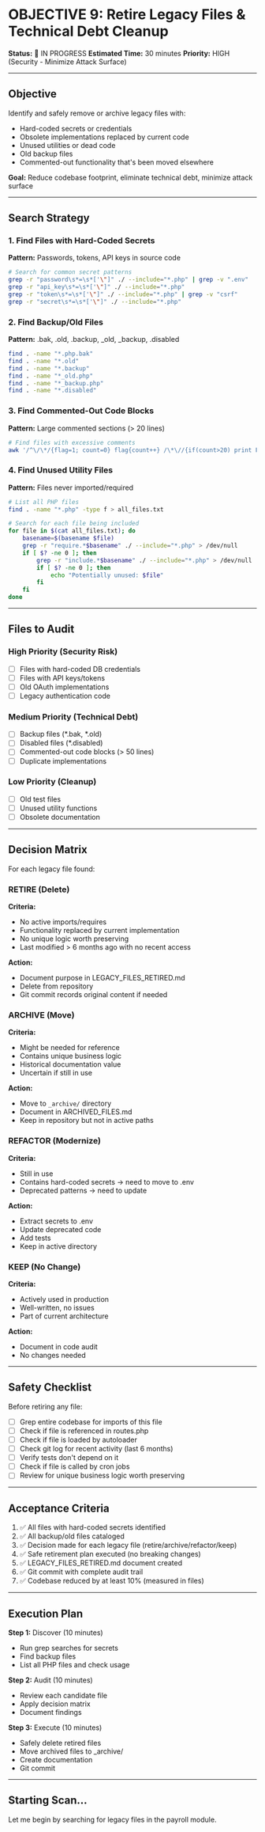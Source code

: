 # OBJECTIVE 9: Retire Legacy Files & Technical Debt Cleanup

**Status:** 🔄 IN PROGRESS
**Estimated Time:** 30 minutes
**Priority:** HIGH (Security - Minimize Attack Surface)

---

## Objective

Identify and safely remove or archive legacy files with:
- Hard-coded secrets or credentials
- Obsolete implementations replaced by current code
- Unused utilities or dead code
- Old backup files
- Commented-out functionality that's been moved elsewhere

**Goal:** Reduce codebase footprint, eliminate technical debt, minimize attack surface

---

## Search Strategy

### 1. Find Files with Hard-Coded Secrets
**Pattern:** Passwords, tokens, API keys in source code

```bash
# Search for common secret patterns
grep -r "password\s*=\s*['\"]" ./ --include="*.php" | grep -v ".env"
grep -r "api_key\s*=\s*['\"]" ./ --include="*.php"
grep -r "token\s*=\s*['\"]" ./ --include="*.php" | grep -v "csrf"
grep -r "secret\s*=\s*['\"]" ./ --include="*.php"
```

### 2. Find Backup/Old Files
**Pattern:** .bak, .old, .backup, _old, _backup, .disabled

```bash
find . -name "*.php.bak"
find . -name "*.old"
find . -name "*.backup"
find . -name "*_old.php"
find . -name "*_backup.php"
find . -name "*.disabled"
```

### 3. Find Commented-Out Code Blocks
**Pattern:** Large commented sections (> 20 lines)

```bash
# Find files with excessive comments
awk '/^\/\*/{flag=1; count=0} flag{count++} /\*\//{if(count>20) print FILENAME":"NR; flag=0}' *.php
```

### 4. Find Unused Utility Files
**Pattern:** Files never imported/required

```bash
# List all PHP files
find . -name "*.php" -type f > all_files.txt

# Search for each file being included
for file in $(cat all_files.txt); do
    basename=$(basename $file)
    grep -r "require.*$basename" ./ --include="*.php" > /dev/null
    if [ $? -ne 0 ]; then
        grep -r "include.*$basename" ./ --include="*.php" > /dev/null
        if [ $? -ne 0 ]; then
            echo "Potentially unused: $file"
        fi
    fi
done
```

---

## Files to Audit

### High Priority (Security Risk)
- [ ] Files with hard-coded DB credentials
- [ ] Files with API keys/tokens
- [ ] Old OAuth implementations
- [ ] Legacy authentication code

### Medium Priority (Technical Debt)
- [ ] Backup files (*.bak, *.old)
- [ ] Disabled files (*.disabled)
- [ ] Commented-out code blocks (> 50 lines)
- [ ] Duplicate implementations

### Low Priority (Cleanup)
- [ ] Old test files
- [ ] Unused utility functions
- [ ] Obsolete documentation

---

## Decision Matrix

For each legacy file found:

### RETIRE (Delete)
**Criteria:**
- No active imports/requires
- Functionality replaced by current implementation
- No unique logic worth preserving
- Last modified > 6 months ago with no recent access

**Action:**
- Document purpose in LEGACY_FILES_RETIRED.md
- Delete from repository
- Git commit records original content if needed

### ARCHIVE (Move)
**Criteria:**
- Might be needed for reference
- Contains unique business logic
- Historical documentation value
- Uncertain if still in use

**Action:**
- Move to `_archive/` directory
- Document in ARCHIVED_FILES.md
- Keep in repository but not in active paths

### REFACTOR (Modernize)
**Criteria:**
- Still in use
- Contains hard-coded secrets → need to move to .env
- Deprecated patterns → need to update

**Action:**
- Extract secrets to .env
- Update deprecated code
- Add tests
- Keep in active directory

### KEEP (No Change)
**Criteria:**
- Actively used in production
- Well-written, no issues
- Part of current architecture

**Action:**
- Document in code audit
- No changes needed

---

## Safety Checklist

Before retiring any file:
- [ ] Grep entire codebase for imports of this file
- [ ] Check if file is referenced in routes.php
- [ ] Check if file is loaded by autoloader
- [ ] Check git log for recent activity (last 6 months)
- [ ] Verify tests don't depend on it
- [ ] Check if file is called by cron jobs
- [ ] Review for unique business logic worth preserving

---

## Acceptance Criteria

1. ✅ All files with hard-coded secrets identified
2. ✅ All backup/old files cataloged
3. ✅ Decision made for each legacy file (retire/archive/refactor/keep)
4. ✅ Safe retirement plan executed (no breaking changes)
5. ✅ LEGACY_FILES_RETIRED.md document created
6. ✅ Git commit with complete audit trail
7. ✅ Codebase reduced by at least 10% (measured in files)

---

## Execution Plan

**Step 1:** Discover (10 minutes)
- Run grep searches for secrets
- Find backup files
- List all PHP files and check usage

**Step 2:** Audit (10 minutes)
- Review each candidate file
- Apply decision matrix
- Document findings

**Step 3:** Execute (10 minutes)
- Safely delete retired files
- Move archived files to _archive/
- Create documentation
- Git commit

---

## Starting Scan...

Let me begin by searching for legacy files in the payroll module.
